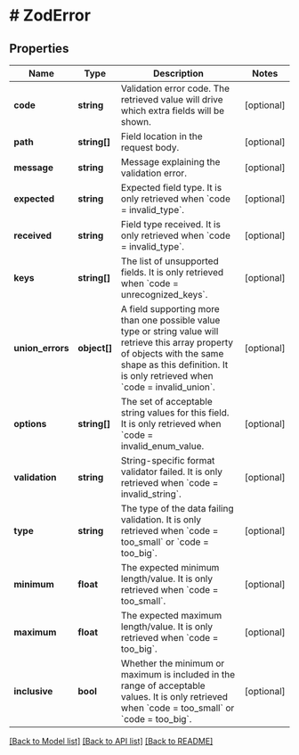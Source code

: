 # # ZodError

## Properties

Name | Type | Description | Notes
------------ | ------------- | ------------- | -------------
**code** | **string** | Validation error code. The retrieved value will drive which extra fields will be shown. | [optional]
**path** | **string[]** | Field location in the request body. | [optional]
**message** | **string** | Message explaining the validation error. | [optional]
**expected** | **string** | Expected field type. It is only retrieved when &#x60;code &#x3D; invalid_type&#x60;. | [optional]
**received** | **string** | Field type received. It is only retrieved when &#x60;code &#x3D; invalid_type&#x60;. | [optional]
**keys** | **string[]** | The list of unsupported fields. It is only retrieved when &#x60;code &#x3D; unrecognized_keys&#x60;. | [optional]
**union_errors** | **object[]** | A field supporting more than one possible value type or string value will retrieve this array property of objects with the same shape as this definition. It is only retrieved when &#x60;code &#x3D; invalid_union&#x60;. | [optional]
**options** | **string[]** | The set of acceptable string values for this field. It is only retrieved when &#x60;code &#x3D; invalid_enum_value. | [optional]
**validation** | **string** | String-specific format validator failed. It is only retrieved when &#x60;code &#x3D; invalid_string&#x60;. | [optional]
**type** | **string** | The type of the data failing validation. It is only retrieved when &#x60;code &#x3D; too_small&#x60; or &#x60;code &#x3D; too_big&#x60;. | [optional]
**minimum** | **float** | The expected minimum length/value. It is only retrieved when &#x60;code &#x3D; too_small&#x60;. | [optional]
**maximum** | **float** | The expected maximum length/value. It is only retrieved when &#x60;code &#x3D; too_big&#x60;. | [optional]
**inclusive** | **bool** | Whether the minimum or maximum is included in the range of acceptable values. It is only retrieved when &#x60;code &#x3D; too_small&#x60; or &#x60;code &#x3D; too_big&#x60;. | [optional]

[[Back to Model list]](../../README.md#models) [[Back to API list]](../../README.md#endpoints) [[Back to README]](../../README.md)
